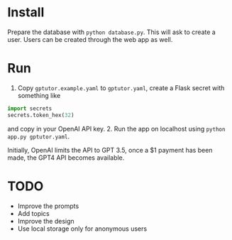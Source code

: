 # Install

Prepare the database with `python database.py`. This will ask to create a
user. Users can be created through the web app as well.

# Run

1. Copy `gptutor.example.yaml` to `gptutor.yaml`, create a Flask secret with
   something like
```python
import secrets
secrets.token_hex(32)
```
   and copy in your OpenAI API key.
2. Run the app on localhost using `python app.py gptutor.yaml`.

Initially, OpenAI limits the API to GPT 3.5, once a $1 payment has been made,
the GPT4 API becomes available.

# TODO

- Improve the prompts
- Add topics
- Improve the design
- Use local storage only for anonymous users